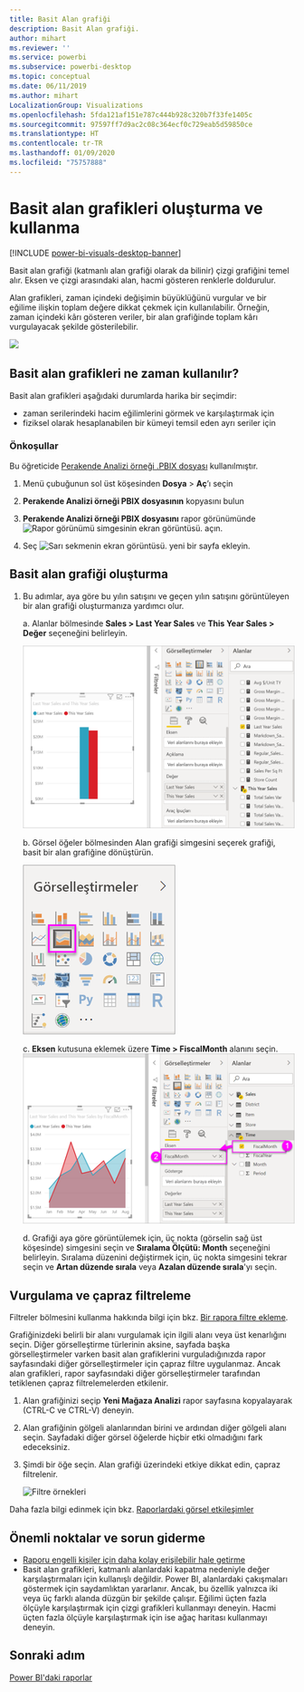 ```yaml
---
title: Basit Alan grafiği
description: Basit Alan grafiği.
author: mihart
ms.reviewer: ''
ms.service: powerbi
ms.subservice: powerbi-desktop
ms.topic: conceptual
ms.date: 06/11/2019
ms.author: mihart
LocalizationGroup: Visualizations
ms.openlocfilehash: 5fda121af151e787c444b928c320b7f33fe1405c
ms.sourcegitcommit: 97597ff7d9ac2c08c364ecf0c729eab5d59850ce
ms.translationtype: HT
ms.contentlocale: tr-TR
ms.lasthandoff: 01/09/2020
ms.locfileid: "75757888"
---
```

# <a name="create-and-use-basic-area-charts"></a>Basit alan grafikleri oluşturma ve kullanma

[!INCLUDE [power-bi-visuals-desktop-banner](../includes/power-bi-visuals-desktop-banner.md)]

Basit alan grafiği (katmanlı alan grafiği olarak da bilinir) çizgi grafiğini temel alır. Eksen ve çizgi arasındaki alan, hacmi gösteren renklerle doldurulur. 

Alan grafikleri, zaman içindeki değişimin büyüklüğünü vurgular ve bir eğilime ilişkin toplam değere dikkat çekmek için kullanılabilir. Örneğin, zaman içindeki kârı gösteren veriler, bir alan grafiğinde toplam kârı vurgulayacak şekilde gösterilebilir.

![](media/power-bi-visualization-basic-area-chart/power-bi-chart-example.png)

## <a name="when-to-use-a-basic-area-chart"></a>Basit alan grafikleri ne zaman kullanılır?
Basit alan grafikleri aşağıdaki durumlarda harika bir seçimdir:

* zaman serilerindeki hacim eğilimlerini görmek ve karşılaştırmak için 
* fiziksel olarak hesaplanabilen bir kümeyi temsil eden ayrı seriler için

### <a name="prerequisites"></a>Önkoşullar
Bu öğreticide [Perakende Analizi örneği .PBIX dosyası](https://download.microsoft.com/download/9/6/D/96DDC2FF-2568-491D-AAFA-AFDD6F763AE3/Retail%20Analysis%20Sample%20PBIX.pbix) kullanılmıştır.

1. Menü çubuğunun sol üst köşesinden **Dosya** > **Aç**’ı seçin
   
2. **Perakende Analizi örneği PBIX dosyasının** kopyasını bulun

1. **Perakende Analizi örneği PBIX dosyasını** rapor görünümünde ![Rapor görünümü simgesinin ekran görüntüsü.](media/power-bi-visualization-kpi/power-bi-report-view.png) açın.

1. Seç ![Sarı sekmenin ekran görüntüsü.](media/power-bi-visualization-kpi/power-bi-yellow-tab.png) yeni bir sayfa ekleyin.


## <a name="create-a-basic-area-chart"></a>Basit alan grafiği oluşturma
 

1. Bu adımlar, aya göre bu yılın satışını ve geçen yılın satışını görüntüleyen bir alan grafiği oluşturmanıza yardımcı olur.
   
   a. Alanlar bölmesinde **Sales \> Last Year Sales** ve **This Year Sales > Değer** seçeneğini belirleyin.

   ![alan grafiği veri değerleri](media/power-bi-visualization-basic-area-chart/power-bi-bar-chart.png)

   b.  Görsel öğeler bölmesinden Alan grafiği simgesini seçerek grafiği, basit bir alan grafiğine dönüştürün.

   ![alan grafiği simgesi](media/power-bi-visualization-basic-area-chart/convertchart.png)
   
   c.  **Eksen** kutusuna eklemek üzere **Time \> FiscalMonth** alanını seçin.   
   ![alan grafiği eksen değerleri](media/power-bi-visualization-basic-area-chart/powerbi-area-chartnew.png)
   
   d.  Grafiği aya göre görüntülemek için, üç nokta (görselin sağ üst köşesinde) simgesini seçin ve **Sıralama Ölçütü: Month** seçeneğini belirleyin. Sıralama düzenini değiştirmek için, üç nokta simgesini tekrar seçin ve **Artan düzende sırala** veya **Azalan düzende sırala**'yı seçin.

## <a name="highlighting-and-cross-filtering"></a>Vurgulama ve çapraz filtreleme
Filtreler bölmesini kullanma hakkında bilgi için bkz. [Bir rapora filtre ekleme](../power-bi-report-add-filter.md).

Grafiğinizdeki belirli bir alanı vurgulamak için ilgili alanı veya üst kenarlığını seçin.  Diğer görselleştirme türlerinin aksine, sayfada başka görselleştirmeler varken basit alan grafiklerini vurguladığınızda rapor sayfasındaki diğer görselleştirmeler için çapraz filtre uygulanmaz. Ancak alan grafikleri, rapor sayfasındaki diğer görselleştirmeler tarafından tetiklenen çapraz filtrelemelerden etkilenir. 

1. Alan grafiğinizi seçip **Yeni Mağaza Analizi** rapor sayfasına kopyalayarak (CTRL-C ve CTRL-V) deneyin.
2. Alan grafiğinin gölgeli alanlarından birini ve ardından diğer gölgeli alanı seçin. Sayfadaki diğer görsel öğelerde hiçbir etki olmadığını fark edeceksiniz.
1. Şimdi bir öğe seçin. Alan grafiği üzerindeki etkiye dikkat edin, çapraz filtrelenir.

    ![Filtre örnekleri](media/power-bi-visualization-basic-area-chart/power-bi-area-chart-filters.gif) 

Daha fazla bilgi edinmek için bkz. [Raporlardaki görsel etkileşimler](../service-reports-visual-interactions.md)


## <a name="considerations-and-troubleshooting"></a>Önemli noktalar ve sorun giderme   
* [Raporu engelli kişiler için daha kolay erişilebilir hale getirme](../desktop-accessibility.md)
* Basit alan grafikleri, katmanlı alanlardaki kapatma nedeniyle değer karşılaştırmaları için kullanışlı değildir. Power BI, alanlardaki çakışmaları göstermek için saydamlıktan yararlanır. Ancak, bu özellik yalnızca iki veya üç farklı alanda düzgün bir şekilde çalışır. Eğilimi üçten fazla ölçüyle karşılaştırmak için çizgi grafikleri kullanmayı deneyin. Hacmi üçten fazla ölçüyle karşılaştırmak için ise ağaç haritası kullanmayı deneyin.

## <a name="next-step"></a>Sonraki adım
[Power BI'daki raporlar](power-bi-visualization-card.md)  

